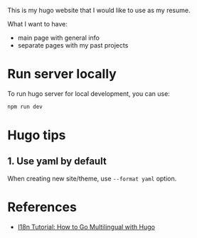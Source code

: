 This is my hugo website that I would like to use as my resume.

What I want to have:
- main page with general info
- separate pages with my past projects

# Run server locally

To run hugo server for local development, you can use:
```bash
npm run dev
```

# Hugo tips

## 1. Use yaml by default

When creating new site/theme, use `--format yaml` option.

# References
- [I18n Tutorial: How to Go Multilingual with Hugo](https://phrase.com/blog/posts/i18n-tutorial-how-to-go-multilingual-with-hugo/)